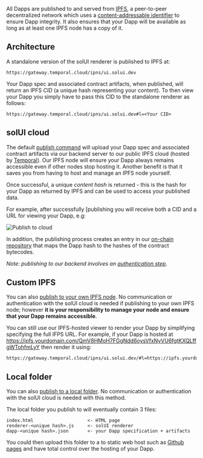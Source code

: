 All Dapps are published to and served from [IPFS](https://ipfs.io), a peer-to-peer decentralized network which uses a
[content-addressable identifier](https://en.wikipedia.org/wiki/Content-addressable_storage) to ensure Dapp integrity. It also ensures that your Dapp will be available as long as
at least one IPFS node has a copy of it.

## Architecture

A standalone version of the solUI renderer is published to IPFS at:

```
https://gateway.temporal.cloud/ipns/ui.solui.dev
```

Your Dapp spec and associated contract artifacts, when published, will return an
IPFS _CID_ (a unique hash representing your content). To then view your Dapp you simply have to pass this CID to the
standalone renderer as follows:

```
https://gateway.temporal.cloud/ipns/ui.solui.dev#l=<Your CID>
```

## solUI cloud

The default [publish command](../../CommandLine/Publish) will upload your Dapp spec and associated contract artifacts
via our backend server to our public IPFS cloud (hosted by [Temporal](https://temporal.cloud/)). Our IPFS node will
ensure your Dapp always
remains accessible even if other nodes stop hosting it. Another benefit is that it saves you from having to
host and manage an IPFS node yourself.

Once successful, a unique
_content hash_ is returned - this is the hash for your Dapp as returned by IPFS and can be used to access
your published data.

For example, after successfully [publishing  you will receive both a CID and a URL for viewing your Dapp, e.g:

![Publish to cloud](../../images/PublishCloud.png)

In addition, the publishing process creates an entry in our [on-chain repository](../Repository) that maps the Dapp hash to the hashes of
the contract bytecodes.

_Note: publishing to our backend involves an [authentication step](../Authentication)_.

## Custom IPFS

You can also [publish to your own IPFS node](../CommandLine/PublishIpfs). No communication or authentication with the solUI cloud is
needed if publishing to your own IPFS node; however **it is your responsibility to manage your node and ensure that your Dapp remains accessible**.

You can still use our IPFS-hosted viewer to render your Dapp by simplifying specifying the full IFPS URL.
For example, if your Dapp is hosted at https://ipfs.yourdomain.com/QmV8HMoH7FGgNdd6oysVfxNyVU6fgtKXQLffgWTohfmLyY then render it using:

```
https://gateway.temporal.cloud/ipns/ui.solui.dev/#l=https://ipfs.yourdomain.com/QmV8HMoH7FGgNdd6oysVfxNyVU6fgtKXQLffgWTohfmLyY
```

## Local folder

You can also [publish to a local folder](../CommandLine/PublishFolder). No communication or authentication with the solUI cloud is needed with this method.

The local folder you publish to will eventually contain 3 files:

```
index.html                    <- HTML page
renderer-<unique hash>.js     <- solUI renderer
dapp-<unique hash>.json       <- your Dapp specification + artifacts
```

You could then upload this folder to a to static web host such as [Github pages](https://pages.github.com/) and have total control over the hosting of your Dapp.











